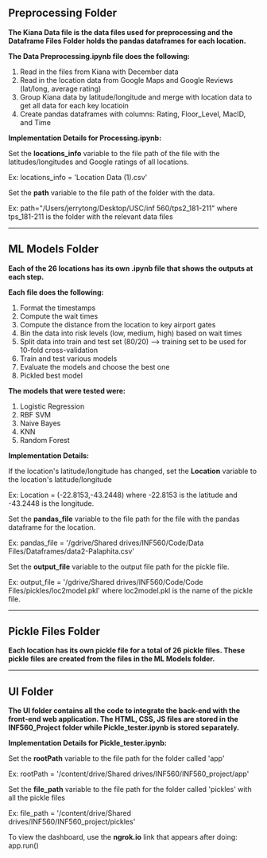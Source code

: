 ## Preprocessing Folder

**The Kiana Data file is the data files used for preprocessing and the Dataframe Files Folder holds the pandas dataframes for each location.**

**The Data Preprocessing.ipynb file does the following:**

1. Read in the files from Kiana with December data
2. Read in the location data from Google Maps and Google Reviews (lat/long, average rating)
3. Group Kiana data by latitude/longitude and merge with location data to get all data for each key locatioin
4. Create pandas dataframes with columns: Rating, Floor_Level, MacID, and Time

**Implementation Details for Processing.ipynb:**

Set the **locations_info** variable to the file path of the file with the latitudes/longitudes and Google ratings of all locations.

Ex: locations_info = 'Location Data (1).csv'

Set the **path** variable to the file path of the folder with the data.

Ex: path="/Users/jerrytong/Desktop/USC/inf 560/tps2_181-211" where tps_181-211 is the folder with the relevant data files

---

## ML Models Folder

**Each of the 26 locations has its own .ipynb file that shows the outputs at each step.**

**Each file does the following:**

1. Format the timestamps
2. Compute the wait times
3. Compute the distance from the location to key airport gates
4. Bin the data into risk levels (low, medium, high) based on wait times
5. Split data into train and test set (80/20) --> training set to be used for 10-fold cross-validation
6. Train and test various models
7. Evaluate the models and choose the best one
8. Pickled best model

**The models that were tested were:**

1. Logistic Regression
2. RBF SVM
3. Naive Bayes
4. KNN
5. Random Forest

**Implementation Details:**

If the location's latitude/longitude has changed, set the **Location** variable to the location's latitude/longitude

Ex: Location = (-22.8153,-43.2448) where -22.8153 is the latitude and -43.2448 is the longitude.


Set the **pandas_file** variable to the file path for the file with the pandas dataframe for the location.

Ex: pandas_file = '/gdrive/Shared drives/INF560/Code/Data Files/Dataframes/data2-Palaphita.csv'


Set the **output_file** variable to the output file path for the pickle file.

Ex: output_file = '/gdrive/Shared drives/INF560/Code/Code Files/pickles/loc2model.pkl' where loc2model.pkl is the name of the pickle file.

---

## Pickle Files Folder

**Each location has its own pickle file for a total of 26 pickle files. These pickle files are created from the files in the ML Models folder.**

---

## UI Folder

**The UI folder contains all the code to integrate the back-end with the front-end web application. The HTML, CSS, JS files are stored in the INF560_Project folder while Pickle_tester.ipynb is stored separately.**

**Implementation Details for Pickle_tester.ipynb:**

Set the **rootPath** variable to the file path for the folder called 'app'

Ex: rootPath = '/content/drive/Shared drives/INF560/INF560_project/app'

Set the **file_path** variable to the file path for the folder called 'pickles' with all the pickle files

Ex: file_path = '/content/drive/Shared drives/INF560/INF560_project/pickles'

To view the dashboard, use the **ngrok.io** link that appears after doing: app.run()
